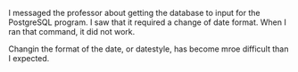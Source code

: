 I messaged the professor about getting the database to input for the PostgreSQL program. I saw that it required a change of date format. When I ran that command, it did not work.

Changin the format of the date, or datestyle, has become mroe difficult than I expected. 
